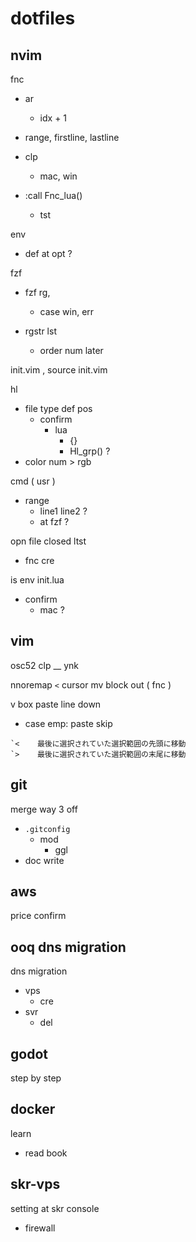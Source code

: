 
# dotfiles


## nvim

fnc
- ar
  - idx + 1

- range, firstline, lastline

- clp
  - mac, win

- :call Fnc_lua()
  - tst

env
- def at opt ?


fzf
- fzf rg,
  - case win, err

- rgstr lst
  - order num later


init.vim , source init.vim


hl
- file type def pos
  - confirm
    - lua
      - {}
      - Hl_grp() ?
- color num > rgb


cmd ( usr )
- range
  - line1 line2 ?
  - at fzf ?


opn file closed ltst
- fnc cre


is env init.lua
- confirm
  - mac ?


## vim
osc52 clp __ ynk

nnoremap `<` cursor mv block out ( fnc )


v box paste line down
- case emp: paste skip


```
`<    最後に選択されていた選択範囲の先頭に移動
`>    最後に選択されていた選択範囲の末尾に移動
```


## git

merge way 3 off
- `.gitconfig`
  - mod
    - ggl
- doc write


## aws

price confirm


## ooq dns migration

dns migration
- vps
  - cre
- svr
  - del


## godot

step by step


## docker

learn
- read book


## skr-vps

setting at skr console
- firewall


